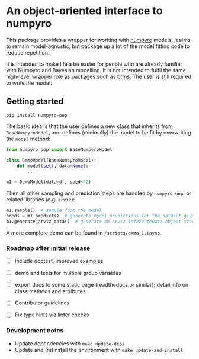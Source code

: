# An object-oriented interface to numpyro

This package provides a wrapper for working with [numpyro](https://num.pyro.ai/) models.
It aims to remain model-agnostic, but package up a lot of the model fitting code to reduce repetition.

It is intended to make life a bit easier for people who are already familiar with Numpyro and Bayesian modelling.
It is not intended to fulfil the same high-level wrapper role as packages such as [brms](https://paul-buerkner.github.io/brms/).
The user is still required to write the model.

## Getting started

```
pip install numpyro-oop
```

The basic idea is that the user defines a new class that inherits from `BaseNumpyroModel`, 
and defines (minimally) the model to be fit by overwriting the `model` method:

```python
from numpyro_oop import BaseNumpyroModel

class DemoModel(BaseNumpyroModel):
    def model(self, data=None):
        ...

m1 = DemoModel(data=df, seed=42)
```

Then all other sampling and prediction steps are handled by `numpyro-oop`, or related libraries (e.g. `arviz`):

```python
m1.sample()  # sample from the model
preds = m1.predict()  # generate model predictions for the dataset given at initialization, or pass a new dataset
m1.generate_arviz_data()  # generate an Arviz InferenceData object stored in self.arviz_data
```

A more complete demo can be found in `/scripts/demo_1.ipynb`.

### Roadmap after initial release

- [ ] include doctest, improved examples
- [ ] demo and tests for multiple group variables
- [ ] export docs to some static page (readthedocs or similar); detail info on class methods and attributes
- [ ] Contributor guidelines
- [ ] Fix type hints via linter checks


### Development notes

- Update dependencies with `make update-deps`
- Update and (re)install the environment with `make update-and-install`



